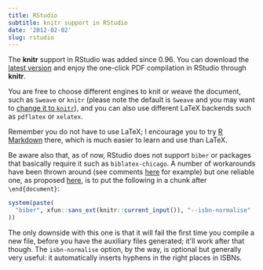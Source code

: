 ```yaml
---
title: RStudio
subtitle: knitr support in RStudio
date: '2012-02-02'
slug: rstudio
---
```


The **knitr** support in RStudio was added since 0.96. You can download the [latest version](http://www.rstudio.org/download/) and enjoy the one-click PDF compilation in RStudio through **knitr**.

You are free to choose different engines to knit or weave the document, such as `Sweave` or `knitr` (please note the default is `Sweave` and you may want to [change it to `knitr`](http://stackoverflow.com/q/27592837/559676)), and you can also use different LaTeX backends such as `pdflatex` or `xelatex`.

Remember you do not have to use LaTeX; I encourage you to try [R Markdown](http://rmarkdown.rstudio.com) there, which is much easier to learn and use than LaTeX.

Be aware also that, as of now, RStudio does not support `biber` or packages that basically require it such as `biblatex-chicago`. A number of workarounds have been thrown around (see comments [here](https://texblog.org/2013/08/20/rknitr-automatic-bibliography-generation-with-biblatex-in-rstudio/) for example) but one reliable one, as proposed [here](http://tex.stackexchange.com/a/71574/125859), is to put the following in a chunk after `\end{document}`:

```r
system(paste(
  "biber", xfun::sans_ext(knitr::current_input()), "--isbn-normalise"
))
```

The only downside with this one is that it will fail the first time you compile a new file, before you have the auxiliary files generated; it'll work after that though. The `isbn-normalise` option, by the way, is optional but generally very useful: it automatically inserts hyphens in the right places in ISBNs.
